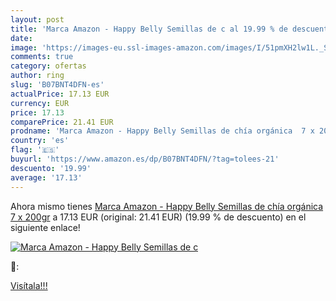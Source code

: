 ```yaml
---
layout: post
title: 'Marca Amazon - Happy Belly Semillas de c al 19.99 % de descuento'
date: 
image: 'https://images-eu.ssl-images-amazon.com/images/I/51pmXH2lw1L._SL200_.jpg'
comments: true
category: ofertas
author: ring
slug: 'B07BNT4DFN-es'
actualPrice: 17.13 EUR
currency: EUR
price: 17.13
comparePrice: 21.41 EUR
prodname: 'Marca Amazon - Happy Belly Semillas de chía orgánica  7 x 200gr'
country: 'es'
flag: '🇪🇸'
buyurl: 'https://www.amazon.es/dp/B07BNT4DFN/?tag=tolees-21'
descuento: '19.99'
average: '17.13'
---
```


Ahora mismo tienes [Marca Amazon - Happy Belly Semillas de chía orgánica  7 x 200gr](https://www.amazon.es/dp/B07BNT4DFN/?tag=tolees-21) a 17.13 EUR (original: 21.41 EUR) (19.99 %  de descuento) en el siguiente enlace!

[![Marca Amazon - Happy Belly Semillas de c](https://images-eu.ssl-images-amazon.com/images/I/51pmXH2lw1L._SL200_.jpg)](https://www.amazon.es/dp/B07BNT4DFN/?tag=tolees-21)

🔎:


[Visítala!!!](https://www.amazon.es/dp/B07BNT4DFN/?tag=tolees-21)
